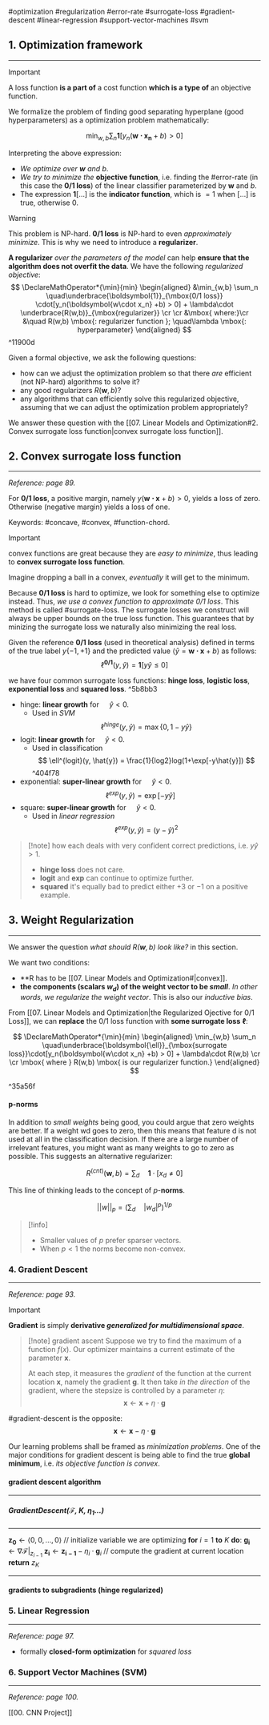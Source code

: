 #optimization #regularization #error-rate #surrogate-loss #gradient-descent #linear-regression #support-vector-machines #svm


## 1. Optimization framework
---
> [!important]
> A loss function **is a part of** a cost function **which is a type of** an objective function.

We formalize the problem of finding good separating hyperplane (good hyperparameters) as a optimization problem mathematically:

$$
\DeclareMathOperator*{\min}{min}
\min_{w,b} \sum_n \boldsymbol{1}[y_n(\boldsymbol{w\cdot x_n} +b) > 0]
$$

Interpreting the above expression:
- *We optimize over $\boldsymbol{w}$ and $b$*.
- *We try to minimize the* **objective function**, i.e. finding the #error-rate  (in this case the **0/1 loss**) of the linear classifier parameterized by $\boldsymbol{w}$ and $b$.
- The expression $\boldsymbol{1}[\dots]$ is the **indicator function**, which is $=1$ when $[\dots]$ is true, otherwise 0.

>[!warning]
> This problem is NP-hard. **0/1 loss** is NP-hard to even *approximately minimize*. This is why we need to introduce a **regularizer**.

**A regularizer** *over the parameters of the model* can help **ensure that the algorithm does not overfit the data**. We have the following *regularized objective*:
$$
\DeclareMathOperator*{\min}{min}
\begin{aligned}
&\min_{w,b} \sum_n \quad\underbrace{\boldsymbol{1}}_{\mbox{0/1 loss}}
\cdot[y_n(\boldsymbol{w\cdot x_n} +b) > 0] + 
\lambda\cdot \underbrace{R(w,b)}_{\mbox{regularizer}}
\cr
\cr
&\mbox{ where:}\cr
&\quad R(w,b) \mbox{: regularizer function }; \quad\lambda \mbox{: hyperparameter}
\end{aligned}
$$
^11900d

Given a formal objective, we ask the following questions:
- how can we adjust the optimization problem so that there *are* efficient (not NP-hard) algorithms to solve it?
- any good regularizers $R(\boldsymbol{w}, b)$?
- any algorithms that can efficiently solve this regularized objective, assuming that we can adjust the optimization problem appropriately?

We answer these question with the [[07. Linear Models and Optimization#2. Convex surrogate loss function|convex surrogate loss function]].


## 2. Convex surrogate loss function
---
*Reference: page 89.*

For **0/1 loss**, a positive margin, namely $y(\boldsymbol{w\cdot x}+b) > 0$, yields a loss of zero. Otherwise (negative margin) yields a loss of one.

Keywords: #concave, #convex, #function-chord.

>[!important]
> convex functions are great because they are *easy to minimize*, thus leading to **convex surrogate loss function**.
> 
> Imagine dropping a ball in a convex, *eventually* it will get to the minimum.

Because **0/1 loss** is hard to optimize, we look for something else to optimize instead. Thus, *we use a convex function to approximate 0/1 loss*. This method is called #surrogate-loss. The surrogate losses we construct will always be upper bounds on the true loss function. This guarantees that by minizing the surrogate loss we naturally also minimizing the real loss.

Given the reference **0/1 loss** (used in theoretical analysis) defined in terms of the true label $y\{-1, +1\}$ and the predicted value $\langle\hat{y} = \boldsymbol{w\cdot x} + b\rangle$ as follows:
$$
	\ell^{\boldsymbol{0/1}}(y, \hat{y}) = \boldsymbol{1}[y\hat{y} \leq 0]
$$

we have four common surrogate loss functions: **hinge loss**, **logistic loss**, **exponential loss** and **squared loss**. ^5b8bb3

- hinge: **linear growth** for $\quad\hat{y} < 0$.
	- Used in *SVM*
$$
\DeclareMathOperator*{\max}{max}
\ell^{hinge}(y, \hat{y}) = \max\{0, 1-y\hat{y}\}
$$
- logit: **linear growth** for $\quad\hat{y} < 0$.
	- Used in classification
$$
\ell^{logit}(y, \hat{y}) = \frac{1}{log2}log(1+\exp[-y\hat{y}])
$$
^404f78
- exponential: **super-linear growth** for $\quad\hat{y}<0$.
$$
\ell^{exp}(y, \hat{y}) = \exp[-y\hat{y}]
$$
- square: **super-linear growth** for $\quad\hat{y}<0$.
	- Used in *linear regression*
$$
\ell^{exp}(y, \hat{y}) = (y-\hat{y})^2
$$

>[!note] how each deals with very confident correct predictions, i.e. $y\hat{y}>1$.
> - **hinge loss** does not care.
> - **logit** and **exp** can continue to optimize further.
> - **squared** it's equally bad to predict either $+3$ or $-1$ on a positive example.


## 3. Weight Regularization
---
We answer the question *what should $R(\boldsymbol{w}, b)$ look like?*  in this section.

We want two conditions:
- **R has to be [[07. Linear Models and Optimization#|convex]].
- **the components (scalars $w_d$) of the weight vector to be *small***. *In other words, we regularize the weight vector*. This is also our *inductive bias*.

From [[07. Linear Models and Optimization|the Regularized Ojective for 0/1 Loss]], we can **replace** the 0/1 loss function with **some surrogate loss** $\boldsymbol{\ell}$:

$$
\DeclareMathOperator*{\min}{min}
\begin{aligned}
\min_{w,b} \sum_n \quad\underbrace{\boldsymbol{\ell}}_{\mbox{surrogate loss}}\cdot[y_n(\boldsymbol{w\cdot x_n} +b) > 0] + \lambda\cdot R(w,b) \cr
\cr
\mbox{ where } R(w,b) \mbox{ is our regularizer function.}
\end{aligned}
$$

^35a56f

#### p-norms
In addition to *small weights* being good, you could argue that zero weights are better. If a weight wd goes to zero, then this means that feature d is not used at all in the classification decision. If there are a large number of irrelevant features, you might want as many weights
to go to zero as possible. This suggests an alternative regularizer:

$$
R^{(cnt)} (\boldsymbol{w}, b)= \sum_d\quad\boldsymbol{1}\cdot[x_d \neq 0]
$$

This line of thinking leads to the concept of $p$-**norms**.

$$
||w||_p = \left(\sum_d\quad|w_d|^p\right)^{1/p}
$$

> [!info]
> - Smaller values of $p$ prefer sparser vectors.
> - When $p < 1$ the norms become non-convex.


### 4. Gradient Descent
---
*Reference: page 93.*

> [!important]
> **Gradient** is simply **derivative *generalized for multidimensional space***.

> [!note] gradient ascent
> Suppose we try to find the maximum of a function $f(x)$. Our optimizer maintains a current estimate of the parameter $\boldsymbol{x}$.
> 
> At each step, it measures the *gradient* of the function at the current location $\boldsymbol{x}$, namely the gradient $\boldsymbol{g}$. It then take *in the direction* of the gradient, where the stepsize is controlled by a parameter $\eta$:
> $$ \boldsymbol{x} \leftarrow \boldsymbol{x} + \eta\cdot \boldsymbol{g} $$

#gradient-descent is the opposite:
$$
\boldsymbol{x} \leftarrow \boldsymbol{x} - \eta\cdot \boldsymbol{g}
$$

Our learning problems shall be framed as *minimization problems*. One of the major conditions for gradient descent is being able to find the true **global minimum**, i.e. *its objective function is convex*.

#### gradient descent algorithm
---
##### GradientDescent($\mathcal{F}$, $K$, $\eta_1\dots$)
---
$\boldsymbol{z_{0}} \leftarrow \langle 0, 0, \dots, 0\rangle$                                  // initialize variable we are optimizing
**for** $i = 1$ **to** $K$  **do**:
	$\boldsymbol{g_{i}} \leftarrow \nabla\mathcal{F}|_{z_{i-1}}$
	$\boldsymbol{z_{i}} \leftarrow \boldsymbol{z_{i-1}} - \eta_{i}\cdot\boldsymbol{g}_i$                           // compute the gradient at current location
**return** $z_K$
<hr>


#### gradients to subgradients (hinge regularized)


### 5. Linear Regression
---
*Reference: page 97.*

- formally **closed-form optimization** for *squared loss*


### 6. Support Vector Machines (SVM)
---
*Reference: page 100.*

[[00. CNN Project]]
